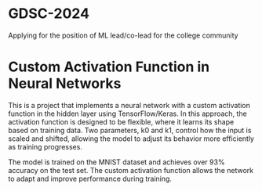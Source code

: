 # GDSC-2024
Applying for the position of ML lead/co-lead for the college community
# Custom Activation Function in Neural Networks

This is a project that implements a neural network with a custom activation function in the hidden layer using TensorFlow/Keras. In this approach, the activation function is designed to be flexible, where it learns its shape based on training data. Two parameters, k0 and k1, control how the input is scaled and shifted, allowing the model to adjust its behavior more efficiently as training progresses.

The model is trained on the MNIST dataset and achieves over 93% accuracy on the test set. The custom activation function allows the network to adapt and improve performance during training.

